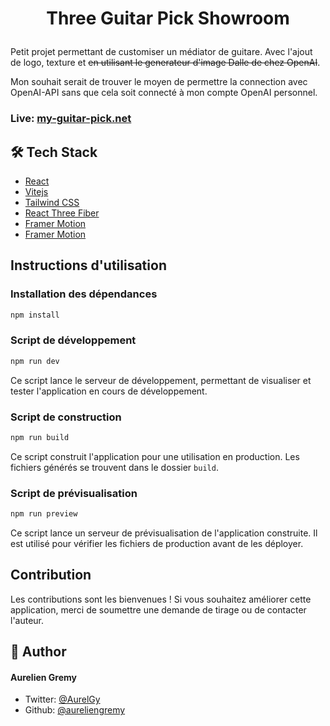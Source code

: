 # <p align="center">Three Guitar Pick Showroom</p>
  
Petit projet permettant de customiser un médiator de guitare. Avec l'ajout de logo, texture et ~~en utilisant le generateur d'image Dalle de chez OpenAI~~.

Mon souhait serait de trouver le moyen de permettre la connection avec OpenAI-API sans que cela soit connecté à mon compte OpenAI personnel.

### Live: [my-guitar-pick.net](https://my-guitar-pick.net)

## 🛠️ Tech Stack
- [React](https://reactjs.org/)
- [Vitejs](https://vitejs.dev/)
- [Tailwind CSS](https://tailwindcss.com/)
- [React Three Fiber](https://docs.pmnd.rs/react-three-fiber/getting-started/introduction)
- [Framer Motion](https://www.framer.com/motion/)
- [Framer Motion](https://www.framer.com/motion/)

## Instructions d'utilisation

### Installation des dépendances
```bash
npm install
```  
### Script de développement
```bash
npm run dev
```
Ce script lance le serveur de développement, permettant de visualiser et tester l'application en cours de développement.

### Script de construction
```bash
npm run build
```
Ce script construit l'application pour une utilisation en production. Les fichiers générés se trouvent dans le dossier `build`.

### Script de prévisualisation
```bash
npm run preview
```
Ce script lance un serveur de prévisualisation de l'application construite. Il est utilisé pour vérifier les fichiers de production avant de les déployer.


## Contribution

Les contributions sont les bienvenues ! Si vous souhaitez améliorer cette application, merci de soumettre une demande de tirage ou de contacter l'auteur.


## 🙇 Author
#### Aurelien Gremy
- Twitter: [@AurelGy](https://twitter.com/AurelGy)
- Github: [@aureliengremy](https://github.com/aureliengremy)

